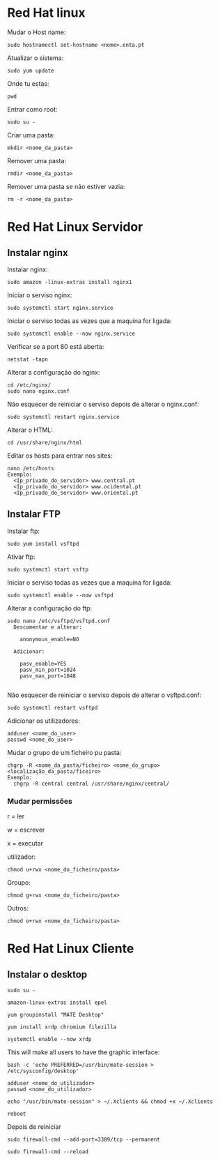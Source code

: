 # Red Hat linux


Mudar o Host name:
```
sudo hostnamectl set-hostname <nome>.enta.pt
```

Atualizar o sistema:
```
sudo yum update
```

Onde tu estas:
```
pwd
``` 

Entrar como root:
```
sudo su -
```

Criar uma pasta:
```
mkdir <nome_da_pasta>
```

Remover uma pasta:
```
rmdir <nome_da_pasta>
```

Remover uma pasta se não estiver vazia:
```
rm -r <nome_da_pasta>
```

# Red Hat Linux Servidor
## Instalar nginx

Instalar nginx:
```
sudo amazon -linux-extras install nginx1
```

Iniciar o serviso nginx:
```
sudo systemctl start nginx.service 
```

Iniciar o serviso todas as vezes que a maquina for ligada:

```
sudo systemctl enable --now nginx.service 
```


Verificar se a port 80 está aberta: 
```
netstat -tapn
```
Alterar a configuração do nginx:
```
cd /etc/nginx/
sudo nano nginx.conf
```

Não esquecer de reiniciar o serviso depois de alterar o nginx.conf:
```
sudo systemctl restart nginx.service 
```

Alterar o HTML: 
```
cd /usr/share/nginx/html
```

Editar os hosts para entrar nos sites:
```
nano /etc/hosts
Exemplo:
  <Ip_privado_do_servidor> www.central.pt
  <Ip_privado_do_servidor> www.ocidental.pt
  <Ip_privado_do_servidor> www.oriental.pt
```


## Instalar FTP 

Instalar ftp:
```
sudo yum install vsftpd
```

Ativar ftp:
```
sudo systemctl start vsftp
```
Iniciar o serviso todas as vezes que a maquina for ligada:
```
sudo systemctl enable --now vsftpd
```

Alterar a configuração do ftp:
```
sudo nano /etc/vsftpd/vsftpd.conf
  Descomentar e alterar:
  
    anonymous_enable=NO
    
  Adicionar:
  
    pasv_enable=YES
    pasv_min_port=1024
    pasv_max_port=1048
    
```

Não esquecer de reiniciar o serviso depois de alterar o vsftpd.conf:
```
sudo systemctl restart vsftpd
```

Adicionar os utilizadores:
```
adduser <nome_do_user>
passwd <nome_do_user>
```

Mudar o grupo de um ficheiro pu pasta:
```
chgrp -R <nome_da_pasta/ficheiro> <nome_do_grupo> <localização_da_pasta/ficeiro>
Exemplo:
  chgrp -R central central /usr/share/nginx/central/
```

### Mudar permissões

r = ler

w = escrever

x = executar

utilizador:
```
chmod u+rwx <nome_do_ficheiro/pasta>
```

Groupo:
```
chmod g+rwx <nome_do_ficheiro/pasta>
```

Outros:
```
chmod o+rwx <nome_do_ficheiro/pasta>
```


# Red Hat Linux Cliente
## Instalar o desktop

```
sudo su -
```
```
amazon-linux-extras install epel
```
```
yum groupinstall "MATE Desktop"
```
```
yum install xrdp chromium filezilla
```
```
systemctl enable --now xrdp
```
This will make all users to have the graphic interface:
```  
bash -c 'echo PREFERRED=/usr/bin/mate-session > /etc/sysconfig/desktop'
```
```
adduser <nome_do_utilizador>
passwd <nome_do_utilizador>
```
```
echo "/usr/bin/mate-session" > ~/.Xclients && chmod +x ~/.Xclients
```
```
reboot
```
Depois de reiniciar
```
sudo firewall-cmd --add-port=3389/tcp --permanent
```
```
sudo firewall-cmd --reload
```
